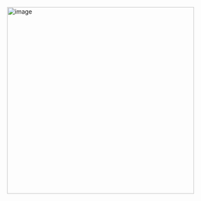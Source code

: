 
<img width="437" alt="image" src="https://user-images.githubusercontent.com/39780457/220155241-595150ba-9d80-4bd1-98f7-f338743b8f95.png">
